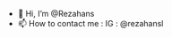 - 👋 Hi, I’m @Rezahans
- 📫 How to contact me : IG : @rezahansl 

<!---
Rezahans/Rezahans is a ✨ special ✨ repository because its `README.md` (this file) appears on your GitHub profile.
You can click the Preview link to take a look at your changes.
--->
